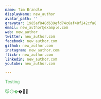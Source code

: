 ```yaml
---
name: Tim Brandle
displayName: new_author
avatar_path: ''
gravatar: 1985af848d639efd74c6af48f242cfa8
email: new_author@example.com
web: new_author
twitter: new_author.com
facebook: new_author.com
github: new_author.com
instagram: new_author.com
flickr: new_author.com
linkedin: new_author.com
youtube: new_author.com

---
```




<p><span style="color: rgb(97,189,109);">Testing</span></p>
<p></p>
<p><span style="color: rgb(97,189,109);">😸😣�</span>�🙉🙈</p>




